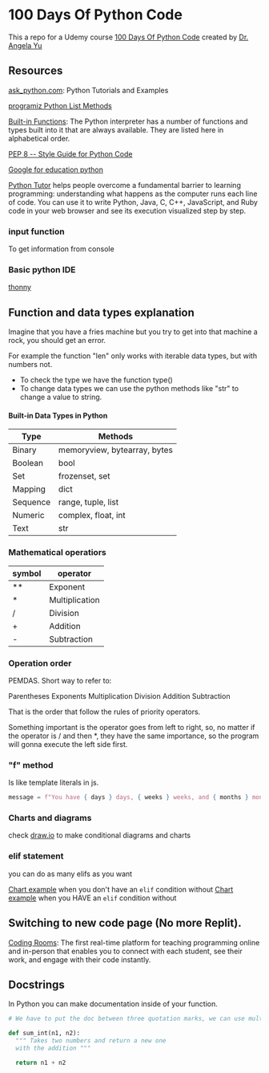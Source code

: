 # 100 Days Of Python Code

This a repo for a Udemy course [100 Days Of Python Code](https://www.udemy.com/course/100-days-of-code/) created by [Dr. Angela Yu](https://www.udemy.com/course/100-days-of-code/#instructor-1)

## Resources

[ask_python.com](https://www.askpython.com/): Python Tutorials and Examples

[programiz Python List Methods](https://www.programiz.com/python-programming/methods/list)

[Built-in Functions](https://docs.python.org/3/library/functions.html): The Python interpreter has a number of functions and types built into it that are always available. They are listed here in alphabetical order.

[PEP 8 -- Style Guide for Python Code](https://www.python.org/dev/peps/pep-0008/#introduction)

[Google for education python](https://developers.google.com/edu/python/lists#range)

[Python Tutor](https://pythontutor.com/) helps people overcome a fundamental barrier to learning programming: understanding what happens as the computer runs each line of code. You can use it to write Python, Java, C, C++, JavaScript, and Ruby code in your web browser and see its execution visualized step by step.
### input function

To get information from console

### Basic python IDE

[thonny](https://thonny.org/)

## Function and data types explanation

Imagine that you have a fries machine but you try to get into that machine a rock, you should get an error.

For example the function "len" only works with iterable data types, but with numbers not.

- To check the type we have the function type()
- To change data types we can use the python methods like "str" to change a value to string.

#### Built-in Data Types in Python

| Type     | Methods                      |
| -------- | ---------------------------- |
| Binary   | memoryview, bytearray, bytes |
| Boolean  | bool                         |
| Set      | frozenset, set               |
| Mapping  | dict                         |
| Sequence | range, tuple, list           |
| Numeric  | complex, float, int          |
| Text     | str                          |

### Mathematical operatiors

| symbol | operator       |
| ------ | -------------- |
| **     | Exponent       |
| *      | Multiplication |
| /      | Division       |
| +      | Addition       |
| -      | Subtraction    |

### Operation order

PEMDAS. Short way to refer to:

Parentheses
Exponents
Multiplication
Division
Addition
Subtraction

That is the order that follow the rules of priority operators.

Something important is the operator goes from left to right, so, no matter if the operator is / and then *, they have the same importance, so the program will gonna execute the left side first.

### "f" method

Is like template literals in js.

```py
message = f"You have { days } days, { weeks } weeks, and { months } months left."
```

### Charts and diagrams

check [draw.io](draw.io) to make conditional diagrams and charts

### elif statement

you can do as many elifs as you want

[Chart example](https://bit.ly/3oqjOhk) when you don't have an `elif` condition without
[Chart example](https://bit.ly/3kxCLgI) when you HAVE an `elif` condition without

## Switching to new code page (No more Replit).

[Coding Rooms](https://www.codingrooms.com/): The first real-time platform for teaching programming online and in-person that enables you to connect with each student, see their work, and engage with their code instantly.

## Docstrings

In Python you can make documentation inside of your function.

```py
# We have to put the doc between three quotation marks, we can use multiline

def sum_int(n1, n2):
  """ Takes two numbers and return a new one
  with the addition """

  return n1 + n2
```
